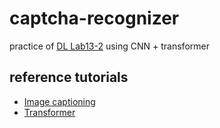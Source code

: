 # captcha-recognizer
practice of [DL Lab13-2](https://nthu-datalab.github.io/ml/labs/13-2_Image-Caption/13-2_Image-Caption.html) using CNN + transformer
## reference tutorials
+ [Image captioning](https://www.tensorflow.org/tutorials/text/image_captioning)
+ [Transformer](https://www.tensorflow.org/tutorials/text/transformer)
